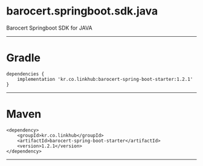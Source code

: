 barocert.springboot.sdk.java
================

Barocert Springboot SDK for JAVA

-----

Gradle
================
    dependencies {
        implementation 'kr.co.linkhub:barocert-spring-boot-starter:1.2.1'
    }

------------
Maven
================
    <dependency>
        <groupId>kr.co.linkhub</groupId>
        <artifactId>barocert-spring-boot-starter</artifactId>
        <version>1.2.1</version>
    </dependency>
------------
